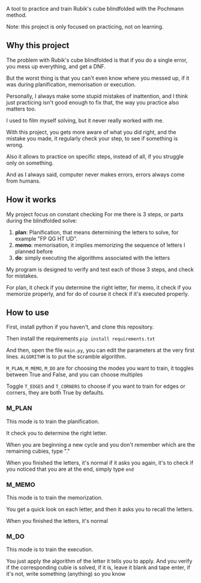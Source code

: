 A tool to practice and train Rubik's cube blindfolded with the Pochmann method.

Note: this project is only focused on practicing, not on learning.

## Why this project
The problem with Rubik's cube blindfolded is that if you do a single error, you mess up everything, and get a DNF.

But the worst thing is that you can't even know where you messed up, if it was during planification, memorisation or execution.

Personally, I always make some stupid mistakes of inattention, and I think just practicing isn't good enough to fix that, the way you practice also matters too.

I used to film myself solving, but it never really worked with me.

With this project, you gets more aware of what you did right, and the mistake you made, it regularly check your step, to see if something is wrong.

Also it allows to practice on specific steps, instead of all, if you struggle only on something.

And as I always said, computer never makes errors, errors always come from humans.

## How it works

My project focus on constant checking
For me there is 3 steps, or parts during the blindfolded solve:
1. **plan**: Planification, that means determining the letters to solve, for example "FP QG HT UD".
2. **memo**: memorisation, it implies memorizing the sequence of letters I planned before
3. **do**: simply executing the algorithms associated with the letters

My program is designed to verify and test each of those 3 steps, and check for mistakes.

For plan, it check if you determine the right letter, for memo, it check if you memorize properly, and for do of course it check if it's executed properly.

## How to use
First, install python if you haven't, and clone this repository.

Then install the requirements `pip install requirements.txt`

And then, open the file `main.py`, you can edit the parameters at the very first lines.
`ALGORITHM` is to put the scramble algorithm.

`M_PLAN`, `M_MEMO`, `M_DO` are for choosing the modes you want to train, it toggles between True and False, and you can choose multiples

Toggle `T_EDGES` and `T_CORNERS` to choose if you want to train for edges or corners, they are both True by defaults.

### M_PLAN
This mode is to train the planification.

It check you to determine the right letter.

When you are beginning a new cycle and you don't remember which are the remaining cubies, type "."

When you finished the letters, it's normal if it asks you again, it's to check if you noticed that you are at the end, simply type `end`

### M_MEMO
This mode is to train the memorization.

You get a quick look on each letter, and then it asks you to recall the letters.

When you finished the letters, it's normal

### M_DO
This mode is to train the execution.

You just apply the algorithm of the letter it tells you to apply. And you verify if the corresponding cubie is solved, if it is, leave it blank and tape enter, if it's not, write something (anything) so you know